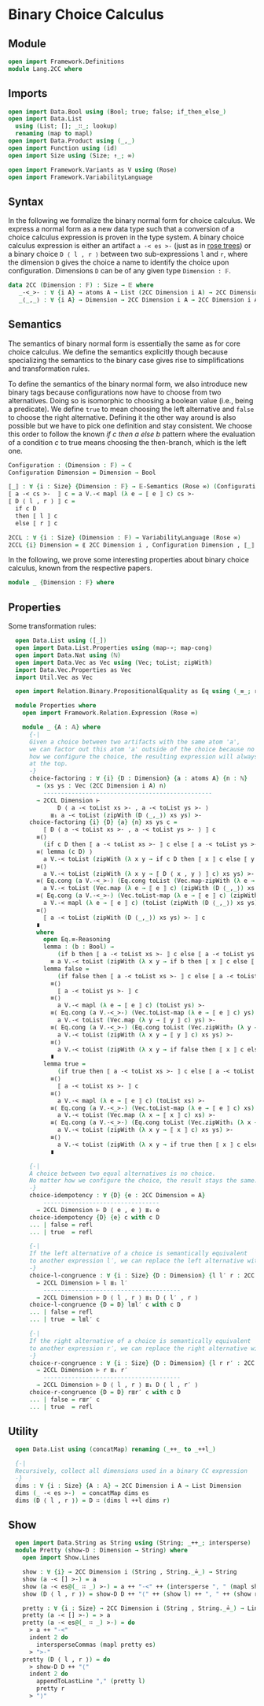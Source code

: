 # Binary Choice Calculus

## Module

```agda
open import Framework.Definitions
module Lang.2CC where
```

## Imports

```agda
open import Data.Bool using (Bool; true; false; if_then_else_)
open import Data.List
  using (List; []; _∷_; lookup)
  renaming (map to mapl)
open import Data.Product using (_,_)
open import Function using (id)
open import Size using (Size; ↑_; ∞)

open import Framework.Variants as V using (Rose)
open import Framework.VariabilityLanguage
```

## Syntax

In the following we formalize the binary normal form for choice calculus.
We express a normal form as a new data type such that a conversion of a choice calculus expression is proven in the type system.
A binary choice calculus expression is either an artifact `a -< es >-` (just as in [rose trees](../Framework/Variants.agda))
or a binary choice `D ⟨ l , r ⟩` between two sub-expressions `l` and `r`, where the dimension `D` gives the choice a name
to identify the choice upon configuration.
Dimensions `D` can be of any given type `Dimension : 𝔽`.
```agda
data 2CC (Dimension : 𝔽) : Size → 𝔼 where
   _-<_>- : ∀ {i A} → atoms A → List (2CC Dimension i A) → 2CC Dimension (↑ i) A
   _⟨_,_⟩ : ∀ {i A} → Dimension → 2CC Dimension i A → 2CC Dimension i A → 2CC Dimension (↑ i) A
```

## Semantics

The semantics of binary normal form is essentially the same as for core choice calculus.
We define the semantics explicitly though because specializing the semantics to the binary case gives rise to simplifications and transformation rules.

To define the semantics of the binary normal form, we also introduce new binary tags because configurations now have to choose from two alternatives.
Doing so is isomorphic to choosing a boolean value (i.e., being a predicate).
We define `true` to mean choosing the left alternative and `false` to choose the right alternative.
Defining it the other way around is also possible but we have to pick one definition and stay consistent.
We choose this order to follow the known _if c then a else b_ pattern where the evaluation of a condition _c_ to true means choosing the then-branch, which is the left one.
```agda
Configuration : (Dimension : 𝔽) → ℂ
Configuration Dimension = Dimension → Bool

⟦_⟧ : ∀ {i : Size} {Dimension : 𝔽} → 𝔼-Semantics (Rose ∞) (Configuration Dimension) (2CC Dimension i)
⟦ a -< cs >-  ⟧ c = a V.-< mapl (λ e → ⟦ e ⟧ c) cs >-
⟦ D ⟨ l , r ⟩ ⟧ c =
  if c D
  then ⟦ l ⟧ c
  else ⟦ r ⟧ c

2CCL : ∀ {i : Size} (Dimension : 𝔽) → VariabilityLanguage (Rose ∞)
2CCL {i} Dimension = ⟪ 2CC Dimension i , Configuration Dimension , ⟦_⟧ ⟫
```

In the following, we prove some interesting properties about binary choice calculus,
known from the respective papers.

```agda
module _ {Dimension : 𝔽} where
```

## Properties

Some transformation rules:
```agda
  open Data.List using ([_])
  open import Data.List.Properties using (map-∘; map-cong)
  open import Data.Nat using (ℕ)
  open import Data.Vec as Vec using (Vec; toList; zipWith)
  import Data.Vec.Properties as Vec
  import Util.Vec as Vec

  open import Relation.Binary.PropositionalEquality as Eq using (_≡_; refl; _≗_)

  module Properties where
    open import Framework.Relation.Expression (Rose ∞)

    module _ {A : 𝔸} where
      {-|
      Given a choice between two artifacts with the same atom 'a',
      we can factor out this atom 'a' outside of the choice because no matter
      how we configure the choice, the resulting expression will always have 'a'
      at the top.
      -}
      choice-factoring : ∀ {i} {D : Dimension} {a : atoms A} {n : ℕ}
        → (xs ys : Vec (2CC Dimension i A) n)
          ------------------------------------------------
        → 2CCL Dimension ⊢
              D ⟨ a -< toList xs >- , a -< toList ys >- ⟩
            ≣₁ a -< toList (zipWith (D ⟨_,_⟩) xs ys) >-
      choice-factoring {i} {D} {a} {n} xs ys c =
          ⟦ D ⟨ a -< toList xs >- , a -< toList ys >- ⟩ ⟧ c
        ≡⟨⟩
          (if c D then ⟦ a -< toList xs >- ⟧ c else ⟦ a -< toList ys >- ⟧ c)
        ≡⟨ lemma (c D) ⟩
          a V.-< toList (zipWith (λ x y → if c D then ⟦ x ⟧ c else ⟦ y ⟧ c) xs ys) >-
        ≡⟨⟩
          a V.-< toList (zipWith (λ x y → ⟦ D ⟨ x , y ⟩ ⟧ c) xs ys) >-
        ≡⟨ Eq.cong (a V.-<_>-) (Eq.cong toList (Vec.map-zipWith (λ e → ⟦ e ⟧ c) (D ⟨_,_⟩) xs ys)) ⟨
          a V.-< toList (Vec.map (λ e → ⟦ e ⟧ c) (zipWith (D ⟨_,_⟩) xs ys)) >-
        ≡⟨ Eq.cong (a V.-<_>-) (Vec.toList-map (λ e → ⟦ e ⟧ c) (zipWith (D ⟨_,_⟩) xs ys)) ⟩
          a V.-< mapl (λ e → ⟦ e ⟧ c) (toList (zipWith (D ⟨_,_⟩) xs ys)) >-
        ≡⟨⟩
          ⟦ a -< toList (zipWith (D ⟨_,_⟩) xs ys) >- ⟧ c
        ∎
        where
          open Eq.≡-Reasoning
          lemma : (b : Bool) →
              (if b then ⟦ a -< toList xs >- ⟧ c else ⟦ a -< toList ys >- ⟧ c)
            ≡ a V.-< toList (zipWith (λ x y → if b then ⟦ x ⟧ c else ⟦ y ⟧ c) xs ys) >-
          lemma false =
              (if false then ⟦ a -< toList xs >- ⟧ c else ⟦ a -< toList ys >- ⟧ c)
            ≡⟨⟩
              ⟦ a -< toList ys >- ⟧ c
            ≡⟨⟩
              a V.-< mapl (λ e → ⟦ e ⟧ c) (toList ys) >-
            ≡⟨ Eq.cong (a V.-<_>-) (Vec.toList-map (λ e → ⟦ e ⟧ c) ys) ⟨
              a V.-< toList (Vec.map (λ y → ⟦ y ⟧ c) ys) >-
            ≡⟨ Eq.cong (a V.-<_>-) (Eq.cong toList (Vec.zipWith₂ (λ y → ⟦ y ⟧ c) xs ys)) ⟨
              a V.-< toList (zipWith (λ x y → ⟦ y ⟧ c) xs ys) >-
            ≡⟨⟩
              a V.-< toList (zipWith (λ x y → if false then ⟦ x ⟧ c else ⟦ y ⟧ c) xs ys) >-
            ∎
          lemma true =
              (if true then ⟦ a -< toList xs >- ⟧ c else ⟦ a -< toList ys >- ⟧ c)
            ≡⟨⟩
              ⟦ a -< toList xs >- ⟧ c
            ≡⟨⟩
              a V.-< mapl (λ e → ⟦ e ⟧ c) (toList xs) >-
            ≡⟨ Eq.cong (a V.-<_>-) (Vec.toList-map (λ e → ⟦ e ⟧ c) xs) ⟨
              a V.-< toList (Vec.map (λ x → ⟦ x ⟧ c) xs) >-
            ≡⟨ Eq.cong (a V.-<_>-) (Eq.cong toList (Vec.zipWith₁ (λ x → ⟦ x ⟧ c) xs ys)) ⟨
              a V.-< toList (zipWith (λ x y → ⟦ x ⟧ c) xs ys) >-
            ≡⟨⟩
              a V.-< toList (zipWith (λ x y → if true then ⟦ x ⟧ c else ⟦ y ⟧ c) xs ys) >-
            ∎

      {-|
      A choice between two equal alternatives is no choice.
      No matter how we configure the choice, the result stays the same.
      -}
      choice-idempotency : ∀ {D} {e : 2CC Dimension ∞ A}
          ---------------------------------
        → 2CCL Dimension ⊢ D ⟨ e , e ⟩ ≣₁ e
      choice-idempotency {D} {e} c with c D
      ... | false = refl
      ... | true  = refl

      {-|
      If the left alternative of a choice is semantically equivalent
      to another expression l′, we can replace the left alternative with l′.
      -}
      choice-l-congruence : ∀ {i : Size} {D : Dimension} {l l′ r : 2CC Dimension i A}
        → 2CCL Dimension ⊢ l ≣₁ l′
          ---------------------------------------
        → 2CCL Dimension ⊢ D ⟨ l , r ⟩ ≣₁ D ⟨ l′ , r ⟩
      choice-l-congruence {D = D} l≣l′ c with c D
      ... | false = refl
      ... | true  = l≣l′ c

      {-|
      If the right alternative of a choice is semantically equivalent
      to another expression r′, we can replace the right alternative with r′.
      -}
      choice-r-congruence : ∀ {i : Size} {D : Dimension} {l r r′ : 2CC Dimension i A}
        → 2CCL Dimension ⊢ r ≣₁ r′
          ---------------------------------------
        → 2CCL Dimension ⊢ D ⟨ l , r ⟩ ≣₁ D ⟨ l , r′ ⟩
      choice-r-congruence {D = D} r≣r′ c with c D
      ... | false = r≣r′ c
      ... | true  = refl
```

## Utility

```agda
  open Data.List using (concatMap) renaming (_++_ to _++l_)

  {-|
  Recursively, collect all dimensions used in a binary CC expression
  -}
  dims : ∀ {i : Size} {A : 𝔸} → 2CC Dimension i A → List Dimension
  dims (_ -< es >-)  = concatMap dims es
  dims (D ⟨ l , r ⟩) = D ∷ (dims l ++l dims r)
```

## Show

```agda
  open import Data.String as String using (String; _++_; intersperse)
  module Pretty (show-D : Dimension → String) where
    open import Show.Lines

    show : ∀ {i} → 2CC Dimension i (String , String._≟_) → String
    show (a -< [] >-) = a
    show (a -< es@(_ ∷ _) >-) = a ++ "-<" ++ (intersperse ", " (mapl show es)) ++ ">-"
    show (D ⟨ l , r ⟩) = show-D D ++ "⟨" ++ (show l) ++ ", " ++ (show r) ++ "⟩"

    pretty : ∀ {i : Size} → 2CC Dimension i (String , String._≟_) → Lines
    pretty (a -< [] >-) = > a
    pretty (a -< es@(_ ∷ _) >-) = do
      > a ++ "-<"
      indent 2 do
        intersperseCommas (mapl pretty es)
      > ">-"
    pretty (D ⟨ l , r ⟩) = do
      > show-D D ++ "⟨"
      indent 2 do
        appendToLastLine "," (pretty l)
        pretty r
      > "⟩"
```
